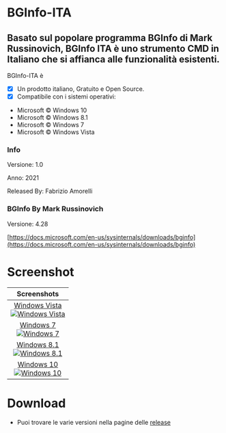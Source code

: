 # BGInfo-ITA
## Basato sul popolare programma BGInfo di Mark Russinovich, BGInfo ITA è uno strumento CMD in Italiano che si affianca alle funzionalità esistenti.

BGInfo-ITA è 

- [x] Un prodotto italiano, Gratuito e Open Source.
- [x] Compatibile con i sistemi operativi:
- Microsoft © Windows 10
- Microsoft © Windows 8.1
- Microsoft © Windows 7
- Microsoft © Windows Vista

### Info

Versione: 1.0

Anno: 2021

Released By: Fabrizio Amorelli

### BGInfo By Mark Russinovich

Versione: 4.28

[https://docs.microsoft.com/en-us/sysinternals/downloads/bginfo](https://docs.microsoft.com/en-us/sysinternals/downloads/bginfo)

# Screenshot

[pVistaST]:  https://i.ibb.co/Y7ZPk83/Windows-Vista-Mini.jpg
[pWin7ST]:   https://i.ibb.co/2Y9JgBk/Windows7-Mini.jpg
[pWin81P]:   https://i.ibb.co/X8Xx2mb/Windows8-Mini.jpg
[pWin10TP]:  https://i.ibb.co/sVdCTLB/Windows10-Mini.jpg

[fVistaST]:  https://i.ibb.co/TvyVSm1/Windows-Vista.jpg
[fWin7ST]:   https://i.ibb.co/sJX5ZvF/Windows7.jpg
[fWin81P]:   https://i.ibb.co/QXZpFct/Windows8.jpg
[fWin10TP]:  https://i.ibb.co/cvLzPLQ/Windows10.jpg

| Screenshots |
| :---------: |
| [ Windows Vista<br>![Windows Vista][pVistaST]][fVistaST] |
| [ Windows 7<br>![Windows 7][pWin7ST]][fWin7ST] |
| [ Windows 8.1<br>![Windows 8.1][pWin81P]][fWin81P] |
| [ Windows 10<br>![Windows 10][pWin10TP]][fWin10TP] |

# Download
- Puoi trovare le varie versioni nella pagine delle <a href="https://github.com/Fabrizio04/BGInfo-ITA/releases/">release</a>
